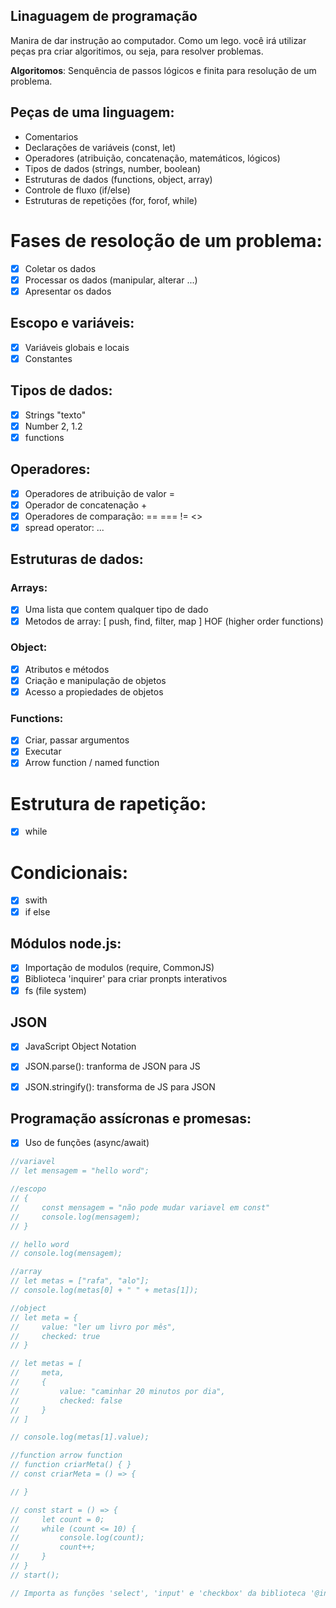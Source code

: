 ## Linaguagem de programação

Manira de dar instrução ao computador.
Como um lego. você irá utilizar peças pra criar algoritimos, ou seja, para resolver problemas.

   **Algoritomos**: Senquência de passos lógicos e finita para resolução de um problema.

## Peças de uma linguagem:

- Comentarios
- Declarações de variáveis (const, let)
- Operadores (atribuição, concatenação, matemáticos, lógicos)
- Tipos de dados (strings, number, boolean)
- Estruturas de dados (functions, object, array)
- Controle de fluxo (if/else)
- Estruturas de repetições (for, forof, while)

# Fases de resoloção de um problema:

 - [x] Coletar os dados
 - [x] Processar os dados (manipular, alterar ...)
 - [x] Apresentar os dados

## Escopo e variáveis:

 - [x] Variáveis globais e locais
 - [x] Constantes

## Tipos de dados:

 - [x] Strings "texto"
 - [x] Number 2, 1.2
 - [x] functions

## Operadores:

 - [x] Operadores de atribuição de valor =
 - [x] Operador de concatenação +
 - [x] Operadores de comparação: == === != <>
 - [x] spread operator: ...

## Estruturas de dados:

### Arrays:

 - [x] Uma lista que contem qualquer tipo de dado
 - [x] Metodos de array: [ push, find, filter, map ] HOF (higher order functions)

 ### Object:

 - [x] Atributos e métodos
 - [x] Criação e manipulação de objetos
 - [x] Acesso a propiedades de objetos

 ### Functions:

 - [x] Criar, passar argumentos
 - [x] Executar
 - [x] Arrow function / named function

 # Estrutura de rapetição:

 - [x] while

 # Condicionais:

 - [x] swith
 - [x] if else

 ## Módulos node.js:

 - [x] Importação de modulos (require, CommonJS)
 - [x] Biblioteca 'inquirer' para criar pronpts interativos
 - [x] fs (file system)

 ## JSON

 - [x] JavaScript Object Notation
 - [x] JSON.parse(): tranforma de JSON para JS
 - [x] JSON.stringify(): transforma de JS para JSON


## Programação assícronas e promesas:

- [x] Uso de funções (async/await)

```js
//variavel
// let mensagem = "hello word";

//escopo
// {
//     const mensagem = "não pode mudar variavel em const"
//     console.log(mensagem);
// }

// hello word
// console.log(mensagem);

//array
// let metas = ["rafa", "alo"];
// console.log(metas[0] + " " + metas[1]);

//object
// let meta = {
//     value: "ler um livro por mês",
//     checked: true
// }

// let metas = [
//     meta,
//     {
//         value: "caminhar 20 minutos por dia",
//         checked: false
//     }
// ]

// console.log(metas[1].value);

//function arrow function
// function criarMeta() { }
// const criarMeta = () => {

// }

// const start = () => {
//     let count = 0;
//     while (count <= 10) {
//         console.log(count);
//         count++;
//     }
// }
// start();

// Importa as funções 'select', 'input' e 'checkbox' da biblioteca '@inquirer/prompts'.
```